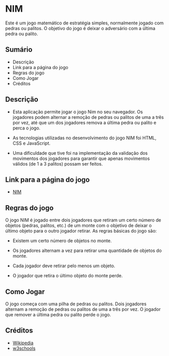 # NIM

Este é um jogo matemático de estratégia simples, normalmente jogado com pedras ou palitos. O objetivo do jogo é deixar o adversário com a última pedra ou palito.

## Sumário

- Descrição
- Link para a página do jogo
- Regras do jogo
- Como Jogar
- Créditos

## Descrição

- Esta aplicação permite jogar o jogo Nim no seu navegador. Os jogadores podem alternar a remoção de pedras ou palitos de uma a três por vez, até que um dos jogadores remova a última pedra ou palito e perca o jogo.

- As tecnologias utilizadas no desenvolvimento do jogo NIM foi HTML, CSS e JavaScript.

- Uma dificuldade que tive foi na implementação da validação dos movimentos dos jogadores para garantir que apenas movimentos válidos (de 1 a 3 palitos) possam ser feitos.

## Link para a página do jogo

- [NIM](https://nim1.netlify.app/)

## Regras do jogo

O jogo NIM é jogado entre dois jogadores que retiram um certo número de objetos (pedras, palitos, etc.) de um monte com o objetivo de deixar o último objeto para o outro jogador retirar. As regras básicas do jogo são:

- Existem um certo número de objetos no monte.

- Os jogadores alternam a vez para retirar uma quantidade de objetos do monte.

- Cada jogador deve retirar pelo menos um objeto.

- O jogador que retira o último objeto do monte perde.

## Como Jogar

O jogo começa com uma pilha de pedras ou palitos. Dois jogadores alternam a remoção de pedras ou palitos de uma a três por vez. O jogador que remover a última pedra ou palito perde o jogo.

## Créditos

- [Wikipedia](https://en.wikipedia.org/wiki/Nim)
- [w3schools](https://www.w3schools.com/js/js_htmldom.asp)
